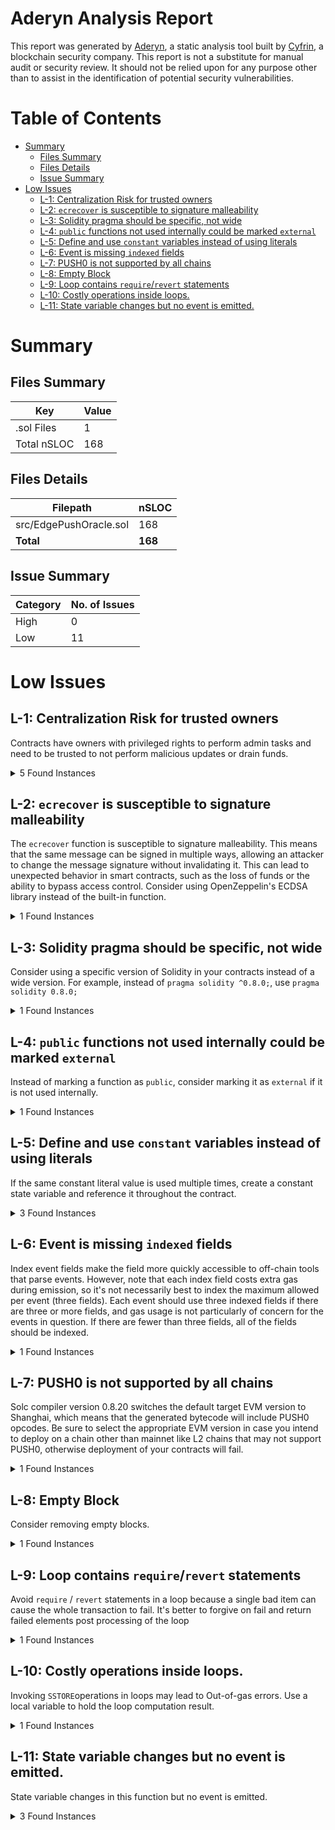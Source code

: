 # Aderyn Analysis Report

This report was generated by [Aderyn](https://github.com/Cyfrin/aderyn), a static analysis tool built by [Cyfrin](https://cyfrin.io), a blockchain security company. This report is not a substitute for manual audit or security review. It should not be relied upon for any purpose other than to assist in the identification of potential security vulnerabilities.
# Table of Contents

- [Summary](#summary)
  - [Files Summary](#files-summary)
  - [Files Details](#files-details)
  - [Issue Summary](#issue-summary)
- [Low Issues](#low-issues)
  - [L-1: Centralization Risk for trusted owners](#l-1-centralization-risk-for-trusted-owners)
  - [L-2: `ecrecover` is susceptible to signature malleability](#l-2-ecrecover-is-susceptible-to-signature-malleability)
  - [L-3: Solidity pragma should be specific, not wide](#l-3-solidity-pragma-should-be-specific-not-wide)
  - [L-4: `public` functions not used internally could be marked `external`](#l-4-public-functions-not-used-internally-could-be-marked-external)
  - [L-5: Define and use `constant` variables instead of using literals](#l-5-define-and-use-constant-variables-instead-of-using-literals)
  - [L-6: Event is missing `indexed` fields](#l-6-event-is-missing-indexed-fields)
  - [L-7: PUSH0 is not supported by all chains](#l-7-push0-is-not-supported-by-all-chains)
  - [L-8: Empty Block](#l-8-empty-block)
  - [L-9: Loop contains `require`/`revert` statements](#l-9-loop-contains-requirerevert-statements)
  - [L-10: Costly operations inside loops.](#l-10-costly-operations-inside-loops)
  - [L-11: State variable changes but no event is emitted.](#l-11-state-variable-changes-but-no-event-is-emitted)


# Summary

## Files Summary

| Key | Value |
| --- | --- |
| .sol Files | 1 |
| Total nSLOC | 168 |


## Files Details

| Filepath | nSLOC |
| --- | --- |
| src/EdgePushOracle.sol | 168 |
| **Total** | **168** |


## Issue Summary

| Category | No. of Issues |
| --- | --- |
| High | 0 |
| Low | 11 |


# Low Issues

## L-1: Centralization Risk for trusted owners

Contracts have owners with privileged rights to perform admin tasks and need to be trusted to not perform malicious updates or drain funds.

<details><summary>5 Found Instances</summary>


- Found in src/EdgePushOracle.sol [Line: 71](src/EdgePushOracle.sol#L71)

	```solidity
	    function _authorizeUpgrade(address newImplementation) internal override onlyOwner {}
	```

- Found in src/EdgePushOracle.sol [Line: 79](src/EdgePushOracle.sol#L79)

	```solidity
	    function addOracle(address oracle) external onlyOwner {
	```

- Found in src/EdgePushOracle.sol [Line: 90](src/EdgePushOracle.sol#L90)

	```solidity
	    function removeOracle(address oracle) external onlyOwner {
	```

- Found in src/EdgePushOracle.sol [Line: 244](src/EdgePushOracle.sol#L244)

	```solidity
	    function setDescription(string memory _description) external onlyOwner {
	```

- Found in src/EdgePushOracle.sol [Line: 252](src/EdgePushOracle.sol#L252)

	```solidity
	    function setDecimals(uint8 _decimals) external onlyOwner {
	```

</details>



## L-2: `ecrecover` is susceptible to signature malleability

The `ecrecover` function is susceptible to signature malleability. This means that the same message can be signed in multiple ways, allowing an attacker to change the message signature without invalidating it. This can lead to unexpected behavior in smart contracts, such as the loss of funds or the ability to bypass access control. Consider using OpenZeppelin's ECDSA library instead of the built-in function.

<details><summary>1 Found Instances</summary>


- Found in src/EdgePushOracle.sol [Line: 311](src/EdgePushOracle.sol#L311)

	```solidity
	        address recovered = ecrecover(_messageHash, v, r, s);
	```

</details>



## L-3: Solidity pragma should be specific, not wide

Consider using a specific version of Solidity in your contracts instead of a wide version. For example, instead of `pragma solidity ^0.8.0;`, use `pragma solidity 0.8.0;`

<details><summary>1 Found Instances</summary>


- Found in src/EdgePushOracle.sol [Line: 2](src/EdgePushOracle.sol#L2)

	```solidity
	pragma solidity ^0.8.25;
	```

</details>



## L-4: `public` functions not used internally could be marked `external`

Instead of marking a function as `public`, consider marking it as `external` if it is not used internally.

<details><summary>1 Found Instances</summary>


- Found in src/EdgePushOracle.sol [Line: 56](src/EdgePushOracle.sol#L56)

	```solidity
	    function initialize(uint8 _decimals, string memory _description, address _owner) public initializer {
	```

</details>



## L-5: Define and use `constant` variables instead of using literals

If the same constant literal value is used multiple times, create a constant state variable and reference it throughout the contract.

<details><summary>3 Found Instances</summary>


- Found in src/EdgePushOracle.sol [Line: 299](src/EdgePushOracle.sol#L299)

	```solidity
	        if (v < 27) {
	```

- Found in src/EdgePushOracle.sol [Line: 300](src/EdgePushOracle.sol#L300)

	```solidity
	            v += 27; // Adjust v to be 27 or 28
	```

- Found in src/EdgePushOracle.sol [Line: 302](src/EdgePushOracle.sol#L302)

	```solidity
	        require(v == 27 || v == 28, "Invalid signature 'v' value"); // Check v value
	```

</details>



## L-6: Event is missing `indexed` fields

Index event fields make the field more quickly accessible to off-chain tools that parse events. However, note that each index field costs extra gas during emission, so it's not necessarily best to index the maximum allowed per event (three fields). Each event should use three indexed fields if there are three or more fields, and gas usage is not particularly of concern for the events in question. If there are fewer than three fields, all of the fields should be indexed.

<details><summary>1 Found Instances</summary>


- Found in src/EdgePushOracle.sol [Line: 39](src/EdgePushOracle.sol#L39)

	```solidity
	    event NewPriceUpdate(
	```

</details>



## L-7: PUSH0 is not supported by all chains

Solc compiler version 0.8.20 switches the default target EVM version to Shanghai, which means that the generated bytecode will include PUSH0 opcodes. Be sure to select the appropriate EVM version in case you intend to deploy on a chain other than mainnet like L2 chains that may not support PUSH0, otherwise deployment of your contracts will fail.

<details><summary>1 Found Instances</summary>


- Found in src/EdgePushOracle.sol [Line: 2](src/EdgePushOracle.sol#L2)

	```solidity
	pragma solidity ^0.8.25;
	```

</details>



## L-8: Empty Block

Consider removing empty blocks.

<details><summary>1 Found Instances</summary>


- Found in src/EdgePushOracle.sol [Line: 71](src/EdgePushOracle.sol#L71)

	```solidity
	    function _authorizeUpgrade(address newImplementation) internal override onlyOwner {}
	```

</details>



## L-9: Loop contains `require`/`revert` statements

Avoid `require` / `revert` statements in a loop because a single bad item can cause the whole transaction to fail. It's better to forgive on fail and return failed elements post processing of the loop

<details><summary>1 Found Instances</summary>


- Found in src/EdgePushOracle.sol [Line: 128](src/EdgePushOracle.sol#L128)

	```solidity
	        for (uint256 i = 0; i < numSignatures; i++) {
	```

</details>



## L-10: Costly operations inside loops.

Invoking `SSTORE`operations in loops may lead to Out-of-gas errors. Use a local variable to hold the loop computation result.

<details><summary>1 Found Instances</summary>


- Found in src/EdgePushOracle.sol [Line: 94](src/EdgePushOracle.sol#L94)

	```solidity
	        for (uint256 i = 0; i < oracles.length; i++) {
	```

</details>



## L-11: State variable changes but no event is emitted.

State variable changes in this function but no event is emitted.

<details><summary>3 Found Instances</summary>


- Found in src/EdgePushOracle.sol [Line: 56](src/EdgePushOracle.sol#L56)

	```solidity
	    function initialize(uint8 _decimals, string memory _description, address _owner) public initializer {
	```

- Found in src/EdgePushOracle.sol [Line: 244](src/EdgePushOracle.sol#L244)

	```solidity
	    function setDescription(string memory _description) external onlyOwner {
	```

- Found in src/EdgePushOracle.sol [Line: 252](src/EdgePushOracle.sol#L252)

	```solidity
	    function setDecimals(uint8 _decimals) external onlyOwner {
	```

</details>



